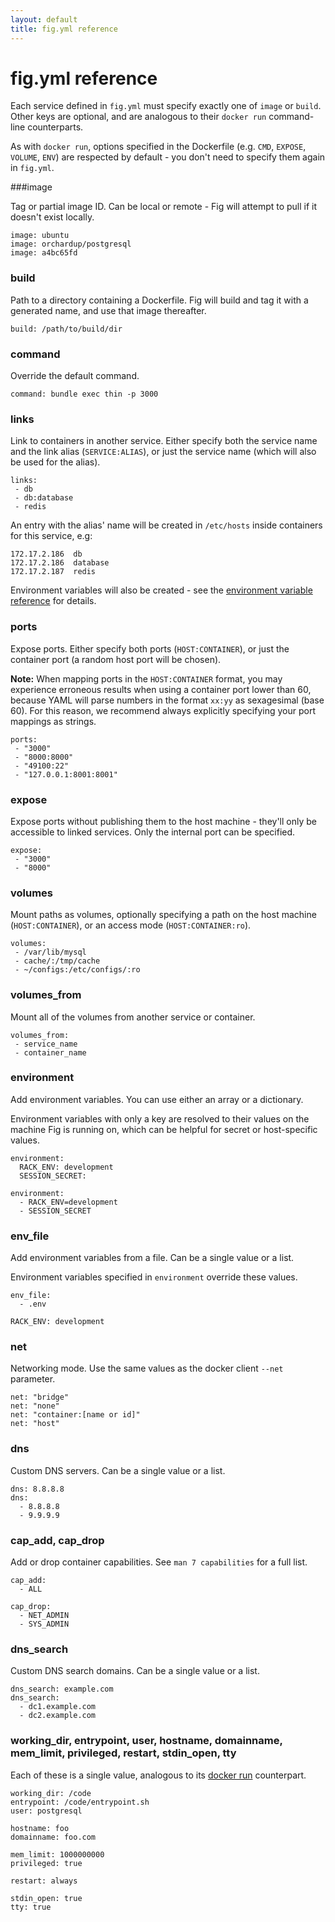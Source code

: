 ```yaml
---
layout: default
title: fig.yml reference
---
```


fig.yml reference
=================

Each service defined in `fig.yml` must specify exactly one of `image` or `build`. Other keys are optional, and are analogous to their `docker run` command-line counterparts.

As with `docker run`, options specified in the Dockerfile (e.g. `CMD`, `EXPOSE`, `VOLUME`, `ENV`) are respected by default - you don't need to specify them again in `fig.yml`.

###image

Tag or partial image ID. Can be local or remote - Fig will attempt to pull if it doesn't exist locally.

```
image: ubuntu
image: orchardup/postgresql
image: a4bc65fd
```

### build

Path to a directory containing a Dockerfile. Fig will build and tag it with a generated name, and use that image thereafter.

```
build: /path/to/build/dir
```

### command

Override the default command.

```
command: bundle exec thin -p 3000
```

<a name="links"></a>
### links

Link to containers in another service. Either specify both the service name and the link alias (`SERVICE:ALIAS`), or just the service name (which will also be used for the alias).

```
links:
 - db
 - db:database
 - redis
```

An entry with the alias' name will be created in `/etc/hosts` inside containers for this service, e.g:

```
172.17.2.186  db
172.17.2.186  database
172.17.2.187  redis
```

Environment variables will also be created - see the [environment variable reference](env.html) for details.

### ports

Expose ports. Either specify both ports (`HOST:CONTAINER`), or just the container port (a random host port will be chosen).

**Note:** When mapping ports in the `HOST:CONTAINER` format, you may experience erroneous results when using a container port lower than 60, because YAML will parse numbers in the format `xx:yy` as sexagesimal (base 60). For this reason, we recommend always explicitly specifying your port mappings as strings.

```
ports:
 - "3000"
 - "8000:8000"
 - "49100:22"
 - "127.0.0.1:8001:8001"
```

### expose

Expose ports without publishing them to the host machine - they'll only be accessible to linked services. Only the internal port can be specified.

```
expose:
 - "3000"
 - "8000"
```

### volumes

Mount paths as volumes, optionally specifying a path on the host machine
(`HOST:CONTAINER`), or an access mode (`HOST:CONTAINER:ro`).

```
volumes:
 - /var/lib/mysql
 - cache/:/tmp/cache
 - ~/configs:/etc/configs/:ro
```

### volumes_from

Mount all of the volumes from another service or container.

```
volumes_from:
 - service_name
 - container_name
```

### environment

Add environment variables. You can use either an array or a dictionary.

Environment variables with only a key are resolved to their values on the machine Fig is running on, which can be helpful for secret or host-specific values.

```
environment:
  RACK_ENV: development
  SESSION_SECRET:

environment:
  - RACK_ENV=development
  - SESSION_SECRET
```

### env_file

Add environment variables from a file. Can be a single value or a list.

Environment variables specified in `environment` override these values.

```
env_file:
  - .env
```

```
RACK_ENV: development
```

### net

Networking mode. Use the same values as the docker client `--net` parameter.

```
net: "bridge"
net: "none"
net: "container:[name or id]"
net: "host"
```

### dns

Custom DNS servers. Can be a single value or a list.

```
dns: 8.8.8.8
dns:
  - 8.8.8.8
  - 9.9.9.9
```

### cap_add, cap_drop

Add or drop container capabilities.
See `man 7 capabilities` for a full list.

```
cap_add:
  - ALL

cap_drop:
  - NET_ADMIN
  - SYS_ADMIN
```

### dns_search

Custom DNS search domains. Can be a single value or a list.

```
dns_search: example.com
dns_search:
  - dc1.example.com
  - dc2.example.com
```

### working\_dir, entrypoint, user, hostname, domainname, mem\_limit, privileged, restart, stdin\_open, tty

Each of these is a single value, analogous to its [docker run](https://docs.docker.com/reference/run/) counterpart.

```
working_dir: /code
entrypoint: /code/entrypoint.sh
user: postgresql

hostname: foo
domainname: foo.com

mem_limit: 1000000000
privileged: true

restart: always

stdin_open: true
tty: true
```
